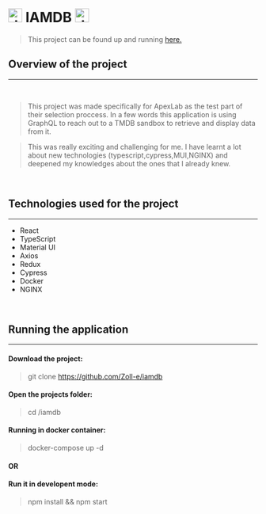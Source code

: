 # <img src="./public/favicon.ico" alt="drawing" height="28"/> **IAMDB** <img src="./public/favicon.ico" alt="drawing" height="28"/>

> This project can be found up and running [here.](https://iamdb.herokuapp.com/)

## **Overview of the project**

---

&nbsp;

> This project was made specifically for ApexLab as the test part of their selection proccess.
> In a few words this application is using GraphQL to reach out to a TMDB sandbox to retrieve and display data from it.

> This was really exciting and challenging for me. I have learnt a lot about new technologies (typescript,cypress,MUI,NGINX) and deepened my knowledges about the ones that I already knew.

&nbsp;

## Technologies used for the project

---

- React
- TypeScript
- Material UI
- Axios
- Redux
- Cypress
- Docker
- NGINX

&nbsp;

## **Running the application**

---

#### Download the project:

> git clone https://github.com/Zoll-e/iamdb

#### Open the projects folder:

> cd /iamdb

#### Running in docker container:

> docker-compose up -d

#### OR

#### Run it in developent mode:

> npm install && npm start
